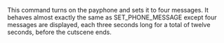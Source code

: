 This command turns on the payphone and sets it to four messages. It behaves almost exactly the same as SET_PHONE_MESSAGE except four messages are displayed, each three seconds long for a total of twelve seconds, before the cutscene ends.
